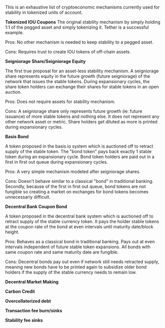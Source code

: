 This is an exhaustive list of cryptoeconomic mechanisms currently used for stability in tokenized units of account. 

**Tokenized IOU Coupons**
The original stability mechanism by simply holding 1:1 of the pegged asset and simply tokenizing it. Tether is a successful example. 

Pros: No other mechanism is needed to keep stability to a pegged asset. 

Cons: Requires trust to create IOU tokens of off-chain assets.

**Seigniorage Share/Seigniorage Equity**

The first true proposal for an asset-less stability mechanism. A seigniorage share represents equity in the future growth (future seigniorage) of the network that issues the stable tokens. During expansionary cycles, the share token holders can exchange their shares for stable tokens in an open auction. 

Pros: Does not require assets for stability mechanism. 

Cons: A seigniorage share only represents future growth (ie: future issuance) of more stable tokens and nothing else. It does not represent any other network asset or metric. Share holders get diluted as more is printed during expansionary cycles. 

**Basis Bond**

A token proposed in the basis.io system which is auctioned off to retract supply of the stable token. The "bond token" pays back exactly 1 stable token during an expansionary cycle. Bond token holders are paid out in a first in first out queue during expansionary cycles. 

Pros: A very simple mechanism modeled after seigniorage shares. 

Cons: Doesn't behave similar to a classical "bond" in traditional banking. Secondly, because of the first in first out queue, bond tokens are not fungible so creating a market on exchanges for bond tokens becomes unnecessariy difficult. 

**Decentral Bank Coupon Bond**

A token proposed in the decentral bank system which is auctioned off to retract supply of the stable currency token. It pays the holder stable tokens at the coupon rate of the bond at even intervals until maturity date/block height.

Pros: Behaves as a classical bond in traditional banking. Pays out at even intervals independent of future stable token expansions. All bonds with same coupon rate and same maturity date are fungible. 

Cons: Decentral bonds pay out even if network still needs retracted supply, meaning new bonds have to be printed again to subsidize older bond holders if the supply of the stable currency needs to remain low. 

**Decentral Market Making**



**Carbon Credit**

**Overcollaterized debt**

**Transaction fee burn/sinks**

**Stability fee sinks**
